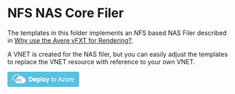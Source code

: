 # NFS NAS Core Filer

The templates in this folder implements an NFS based NAS Filer described in [Why use the Avere vFXT for Rendering?](../../../docs/why_avere_for_rendering.md).

A VNET is created for the NAS filer, but you can easily adjust the templates to replace the VNET resource with reference to your own VNET.

<a href="https://portal.azure.com/#create/Microsoft.Template/uri/https%3A%2F%2Fraw.githubusercontent.com%2FAzure%2Fazure-util%2Fmaster%2Fnfsfiler-storagebackend%2Fazurepageblob-nfs%2Fnfs-azuredeploy.json" target="_blank">
<img src="https://raw.githubusercontent.com/Azure/azure-quickstart-templates/master/1-CONTRIBUTION-GUIDE/images/deploytoazure.png"/>
</a>
